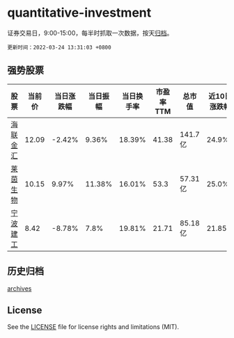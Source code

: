 # quantitative-investment

证券交易日，9:00-15:00，每半时抓取一次数据，按天[归档](archives)。

`更新时间：2022-03-24 13:31:03 +0800`

## 强势股票

|股票|当前价|当日涨跌幅|当日振幅|当日换手率|市盈率TTM|总市值|近10日涨跌幅|
|----|----|----|----|----|----|----|----|
|[海联金汇](https://xueqiu.com/S/SZ002537)|12.09|-2.42%|9.36%|18.39%|41.38|141.7亿|24.9%|
|[莱茵生物](https://xueqiu.com/S/SZ002166)|10.15|9.97%|11.38%|16.01%|53.3|57.31亿|25.0%|
|[宁波建工](https://xueqiu.com/S/SH601789)|8.42|-8.78%|7.8%|19.81%|21.71|85.18亿|21.85%|

## 历史归档

[archives](archives)

## License

See the [LICENSE](LICENSE) file for license rights and limitations (MIT).